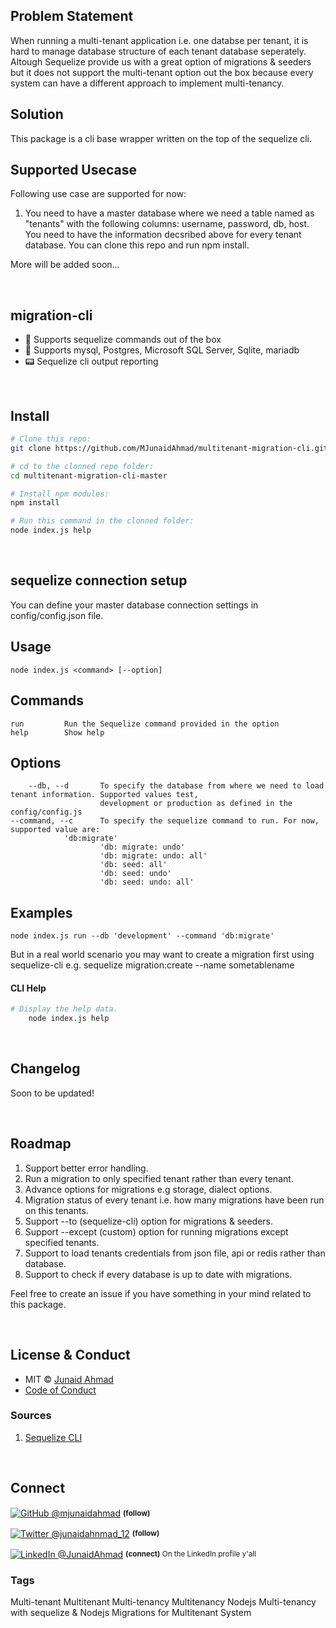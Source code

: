 <h4 align="center">

## Problem Statement

When running a multi-tenant application i.e. one databse per tenant, it is hard to manage database structure of each tenant database seperately.
Altough Sequelize provide us with a great option of migrations & seeders but it does not support the multi-tenant option out the box because every system can have a different approach to implement multi-tenancy.

## Solution

This package is a cli base wrapper written on the top of the sequelize cli.

## Supported Usecase

Following use case are supported for now:
1. You need to have a master database where we need a table named as "tenants" with the following columns: username, password, db, host.
   You need to have the information decsribed above for every tenant database.
   You can clone this repo and run npm install.

 More will be added soon...

</h4>

<br>

## migration-cli

- 🚀 Supports sequelize commands out of the box
- 🤯 Supports mysql, Postgres, Microsoft SQL Server, Sqlite, mariadb
- 📟 Sequelize cli output reporting

<br>

## Install

```sh
# Clone this repo:
git clone https://github.com/MJunaidAhmad/multitenant-migration-cli.git

# cd to the clonned repo folder:
cd multitenant-migration-cli-master

# Install npm modules:
npm install

# Run this command in the clonned folder:
node index.js help
```
<br>

## sequelize connection setup
You can define your master database connection settings in config/config.json file.


## Usage
    node index.js <command> [--option]

## Commands
    run         Run the Sequelize command provided in the option
    help        Show help

## Options
        --db, --d       To specify the database from where we need to load tenant information. Supported values test,
                        development or production as defined in the config/config.js
    --command, --c      To specify the sequelize command to run. For now, supported value are:
    			'db:migrate'
                        'db: migrate: undo'
                        'db: migrate: undo: all'
                        'db: seed: all'
                        'db: seed: undo'
                        'db: seed: undo: all'

## Examples
    node index.js run --db 'development' --command 'db:migrate'
	 
But in a real world scenario you may want to create a migration first using sequelize-cli e.g. sequelize migration:create --name sometablename
  
#### CLI Help

```sh
# Display the help data.
    node index.js help
```

<br>

## Changelog

Soon to be updated!

<br>

## Roadmap
1. Support better error handling.
2. Run a migration to only specified tenant rather than every tenant.
3. Advance options for migrations e.g storage, dialect options.
4. Migration status of every tenant i.e. how many migrations have been run on this tenants.
5. Support --to (sequelize-cli) option for migrations & seeders.
6. Support --except (custom) option for running migrations except specified tenants.
7. Support to load tenants credentials from json file, api or redis rather than database.
8. Support to check if every database is up to date with migrations.

Feel free to create an issue if you have something in your mind related to this package.

<br>

## License & Conduct

- MIT © [Junaid Ahmad](https://twitter.com/junaidahmad_12/)
- [Code of Conduct](code-of-conduct.md)

### Sources

<ol>
    <li id="ref-1">
        <a href="https://sequelize.org/master/index.html"
            >Sequelize CLI</a>
    </li>
</ol>

<br>

## Connect

<div align="left">
    <p><a href="https://github.com/mjunaidahmad"><img alt="GitHub @mjunaidahmad" align="center" src="https://img.shields.io/badge/GITHUB-gray.svg?colorB=6cc644&colorA=6cc644&style=flat" /></a>&nbsp;<small><strong>(follow)</strong> </small></p>
    <p><a href="https://twitter.com/MrAhmadAwais/"><img alt="Twitter @junaidahnmad_12" align="center" src="https://img.shields.io/badge/TWITTER-gray.svg?colorB=1da1f2&colorA=1da1f2&style=flat" /></a>&nbsp;<small><strong>(follow)</strong></small></p>
    <p><a href="https://www.linkedin.com/in/junaidahmad-/"><img alt="LinkedIn @JunaidAhmad" align="center" src="https://img.shields.io/badge/LINKEDIN-gray.svg?colorB=0077b5&colorA=0077b5&style=flat" /></a>&nbsp;<small><strong>(connect)</strong> On the LinkedIn profile y'all</small></p>
</div>

### Tags
Multi-tenant Multitenant Multi-tenancy Multitenancy Nodejs Multi-tenancy with sequelize & Nodejs Migrations for Multitenant System
